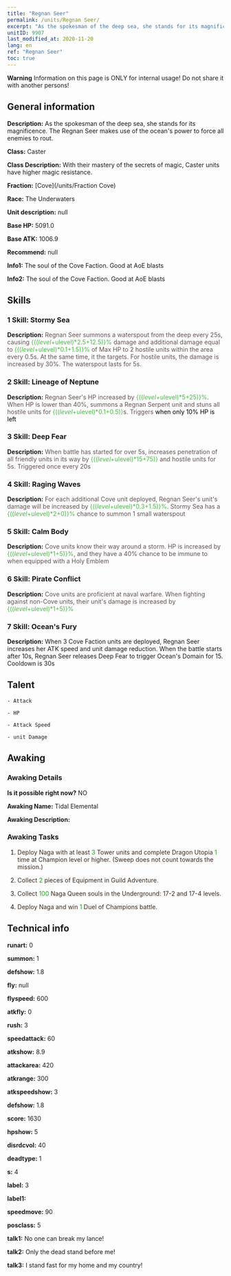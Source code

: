 ```yaml
---
title: "Regnan Seer"
permalink: /units/Regnan Seer/
excerpt: "As the spokesman of the deep sea, she stands for its magnificence. The Regnan Seer makes use of the ocean's power to force all enemies to rout."
unitID: 9907
last_modified_at: 2020-11-20
lang: en
ref: "Regnan Seer"
toc: true
---
```

**Warning** Information on this page is ONLY for internal usage! Do not share it with another persons!
## General information
 **Description:** As the spokesman of the deep sea, she stands for its magnificence. The Regnan Seer makes use of the ocean's power to force all enemies to rout.

 **Class:** Caster

 **Class Description:** With their mastery of the secrets of magic, Caster units have higher magic resistance.

 **Fraction:** [Cove](/units/Fraction Cove)

 **Race:** The Underwaters

 **Unit description:** null

 **Base HP:** 5091.0

 **Base ATK:** 1006.9

 **Recommend:** null

 **Info1:** The soul of the Cove Faction. Good at AoE blasts

 **Info2:** The soul of the Cove Faction. Good at AoE blasts

## Skills
### 1 Skill: Stormy Sea
 **Description:** <span style="color: #645252">Regnan Seer summons a waterspout from the deep every 25s, causing <span style="color: black"><span style="color: #48b946">{(($level+$ulevel)*2.5+12.5)}%<span style="color: black"><span style="color: #645252"> damage and additional damage equal to <span style="color: black"><span style="color: #48b946">{(($level+$ulevel)*0.1+1.5)}%<span style="color: black"><span style="color: #645252"> of Max HP to 2 hostile units within the area every 0.5s. At the same time, it <span style="color: black"><span style="color: #48b946"><emaciates><span style="color: black"><span style="color: #645252"> the targets. For <deterred> hostile units, the damage is increased by 30%. The waterspout lasts for 5s.<span style="color: black">

### 2 Skill: Lineage of Neptune
 **Description:** <span style="color: #645252">Regnan Seer's HP increased by <span style="color: black"><span style="color: #48b946">{(($level+$ulevel)*5+25)}%<span style="color: black"><span style="color: #645252">. When HP is lower than 40%, summons a Regnan Serpent unit and stuns all hostile units for <span style="color: black"><span style="color: #48b946">{(($level+$ulevel)*0.1+0.5)}<span style="color: black"><span style="color: #645252">s. Triggers <span style="color: #F0F000"><Azure Protection><span style="color: black"> when only 10% HP is left

### 3 Skill: Deep Fear
 **Description:** <span style="color: #645252">When battle has started for over 5s, increases penetration of all friendly units in its way by <span style="color: black"><span style="color: #48b946">{(($level+$ulevel)*15+75)}<span style="color: black"><span style="color: #645252"> and <span style="color: black"><span style="color: #48b946"><Emaciates><span style="color: black"><span style="color: #645252"> hostile units for 5s. Triggered once every 20s<span style="color: black">

### 4 Skill: Raging Waves
 **Description:** <span style="color: #645252">For each additional Cove unit deployed, Regnan Seer's unit's damage will be increased by <span style="color: black"><span style="color: #48b946">{(($level+$ulevel)*0.3+1.5)}%<span style="color: black"><span style="color: #645252">. Stormy Sea has a <span style="color: black"><span style="color: #48b946">{(($level+$ulevel)*2+0)}%<span style="color: black"><span style="color: #645252"> chance to summon 1 small waterspout<span style="color: black">

### 5 Skill: Calm Body
 **Description:** <span style="color: #645252">Cove units know their way around a storm. HP is increased by <span style="color: black"><span style="color: #48b946">{(($level+$ulevel)*1+5)}%<span style="color: black"><span style="color: #645252">, and they have a 40% chance to be immune to <stun> when equipped with a Holy Emblem<span style="color: black">

### 6 Skill: Pirate Conflict
 **Description:** <span style="color: #645252">Cove units are proficient at naval warfare. When fighting against non-Cove units, their unit's damage is increased by <span style="color: black"><span style="color: #48b946">{(($level+$ulevel)*1+5)}%<span style="color: black"><span style="color: #645252"><span style="color: black">

### 7 Skill: Ocean's Fury
 **Description:** When 3 Cove Faction units are deployed, Regnan Seer increases her ATK speed and unit damage reduction. When the battle starts after 10s, Regnan Seer releases Deep Fear to trigger Ocean's Domain for 15. Cooldown is 30s

## Talent

    - Attack

    - HP

    - Attack Speed

    - unit Damage

## Awaking
### Awaking Details
 **Is it possible right now?** NO

 **Awaking Name:** Tidal Elemental

 **Awaking Description:** 

### Awaking Tasks
 1. <span style="color: #3c2a1e">Deploy Naga with at least <span style="color: black"><span style="color: #1ca216">3<span style="color: black"><span style="color: #3c2a1e"> Tower units and complete Dragon Utopia <span style="color: black"><span style="color: #1ca216">1<span style="color: black"><span style="color: #3c2a1e"> time at Champion level or higher. (Sweep does not count towards the mission.)<span style="color: black">

 2. <span style="color: #3c2a1e">Collect <span style="color: black"><span style="color: #1ca216">2<span style="color: black"><span style="color: #3c2a1e"> pieces of Equipment in Guild Adventure.<span style="color: black">

 3. <span style="color: #3c2a1e">Collect <span style="color: black"><span style="color: #1ca216">100<span style="color: black"><span style="color: #3c2a1e"> Naga Queen souls in the Underground: 17-2 and 17-4 levels.<span style="color: black">

 4. <span style="color: #3c2a1e">Deploy Naga and win <span style="color: black"><span style="color: #1ca216">1<span style="color: black"><span style="color: #3c2a1e"> Duel of Champions battle.<span style="color: black">

## Technical info
 **runart:** 0

 **summon:** 1

 **defshow:** 1.8

 **fly:** null

 **flyspeed:** 600

 **atkfly:** 0

 **rush:** 3

 **speedattack:** 60

 **atkshow:** 8.9

 **attackarea:** 420

 **atkrange:** 300

 **atkspeedshow:** 3

 **defshow:** 1.8

 **score:** 1630

 **hpshow:** 5

 **disrdcvol:** 40

 **deadtype:** 1

 **s:** 4

 **label:** 3

 **label1:** 

 **speedmove:** 90

 **posclass:** 5

 **talk1:** No one can break my lance!

 **talk2:** Only the dead stand before me!

 **talk3:** I stand fast for my home and my country!

